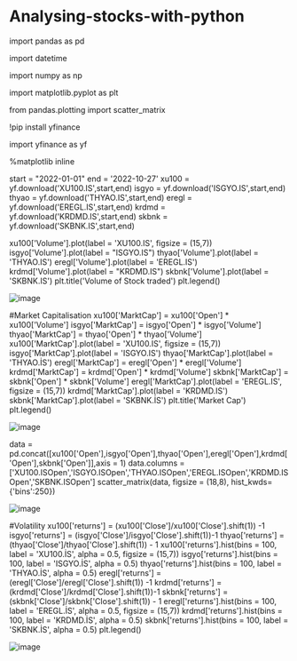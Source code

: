 # Analysing-stocks-with-python


import pandas as pd

import datetime

import numpy as np

import matplotlib.pyplot as plt

from pandas.plotting import scatter_matrix

!pip install yfinance

import yfinance as yf

%matplotlib inline

start = "2022-01-01"
end = '2022-10-27'
xu100 = yf.download('XU100.IS',start,end)
isgyo = yf.download('ISGYO.IS',start,end)
thyao = yf.download('THYAO.IS',start,end)
eregl = yf.download('EREGL.IS',start,end)
krdmd = yf.download('KRDMD.IS',start,end)
skbnk = yf.download('SKBNK.IS',start,end)



xu100['Volume'].plot(label = 'XU100.IS', figsize = (15,7))
isgyo['Volume'].plot(label = "ISGYO.IS")
thyao['Volume'].plot(label = 'THYAO.IS')
eregl['Volume'].plot(label = 'EREGL.IS')
krdmd['Volume'].plot(label = "KRDMD.IS")
skbnk['Volume'].plot(label = 'SKBNK.IS')
plt.title('Volume of Stock traded')
plt.legend()
 
 ![image](https://user-images.githubusercontent.com/115734646/198324184-0f0217fb-a3cb-4e7c-975c-b1e79590d7dc.png)

 
#Market Capitalisation
xu100['MarktCap'] = xu100['Open'] * xu100['Volume']
isgyo['MarktCap'] = isgyo['Open'] * isgyo['Volume']
thyao['MarktCap'] = thyao['Open'] * thyao['Volume']
xu100['MarktCap'].plot(label = 'XU100.IS', figsize = (15,7))
isgyo['MarktCap'].plot(label = 'ISGYO.IS')
thyao['MarktCap'].plot(label = 'THYAO.İS')
eregl['MarktCap'] = eregl['Open'] * eregl['Volume']
krdmd['MarktCap'] = krdmd['Open'] * krdmd['Volume']
skbnk['MarktCap'] = skbnk['Open'] * skbnk['Volume']
eregl['MarktCap'].plot(label = 'EREGL.IS', figsize = (15,7))
krdmd['MarktCap'].plot(label = 'KRDMD.IS')
skbnk['MarktCap'].plot(label = 'SKBNK.İS')
plt.title('Market Cap')
plt.legend()
 
 ![image](https://user-images.githubusercontent.com/115734646/198324294-03a59b18-8ae4-4795-9a69-bf024affe491.png)


data = pd.concat([xu100['Open'],isgyo['Open'],thyao['Open'],eregl['Open'],krdmd['Open'],skbnk['Open']],axis = 1)
data.columns = ['XU100.ISOpen','ISGYO.ISOpen','THYAO.ISOpen','EREGL.ISOpen','KRDMD.ISOpen','SKBNK.ISOpen']
scatter_matrix(data, figsize = (18,8), hist_kwds= {'bins':250})

![image](https://user-images.githubusercontent.com/115734646/198324364-11352451-6498-4f69-8eb2-4768481ab573.png)


#Volatility
xu100['returns'] = (xu100['Close']/xu100['Close'].shift(1)) -1
isgyo['returns'] = (isgyo['Close']/isgyo['Close'].shift(1))-1
thyao['returns'] = (thyao['Close']/thyao['Close'].shift(1)) - 1
xu100['returns'].hist(bins = 100, label = 'XU100.İS', alpha = 0.5, figsize = (15,7))
isgyo['returns'].hist(bins = 100, label = 'ISGYO.İS', alpha = 0.5)
thyao['returns'].hist(bins = 100, label = 'THYAO.İS', alpha = 0.5)
eregl['returns'] = (eregl['Close']/eregl['Close'].shift(1)) -1
krdmd['returns'] = (krdmd['Close']/krdmd['Close'].shift(1))-1
skbnk['returns'] = (skbnk['Close']/skbnk['Close'].shift(1)) - 1
eregl['returns'].hist(bins = 100, label = 'EREGL.İS', alpha = 0.5, figsize = (15,7))
krdmd['returns'].hist(bins = 100, label = 'KRDMD.İS', alpha = 0.5)
skbnk['returns'].hist(bins = 100, label = 'SKBNK.İS', alpha = 0.5)
plt.legend()

![image](https://user-images.githubusercontent.com/115734646/198324457-5c0ffa34-2a1e-4b35-8cfb-d18655532b30.png)
